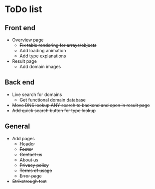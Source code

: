 # ToDo list
## Front end
- Overview page    
    - ~~Fix table rendering for arrays/objects~~
    - Add loading animation
    - Add type explanations
- Result page
    - Add domain images

## Back end
- Live search for domains
    - Get functional domain database
- ~~Move DNS lookup ANY search to backend and open in result page~~
- ~~Add quick search button for type lookup~~

## General
- Add pages
    - ~~Header~~
    - ~~Footer~~
    - ~~Contact us~~
    - ~~About us~~
    - ~~Privacy policy~~
    - ~~Terms of usage~~
    - ~~Error page~~
- ~~Striketrough test~~
